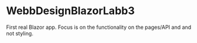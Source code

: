 # WebbDesignBlazorLabb3

First real Blazor app. Focus is on the functionality on the pages/API and and not styling. 
